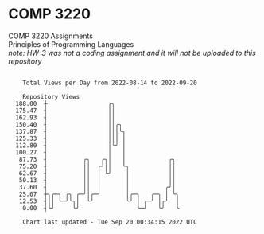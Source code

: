 # COMP 3220
COMP 3220 Assignments  
Principles of Programming Languages  
*note: HW-3 was not a coding assignment and it will not be uploaded to this repository*  

```

    Total Views per Day from 2022-08-14 to 2022-09-20

    Repository Views
  188.00  ┼                 ╭╮
  175.47  ┤                 ││
  162.93  ┤                 ││
  150.40  ┤                 ││╭╮
  137.87  ┤                 │││╰╮
  125.33  ┤                 │││ │
  112.80  ┤                 │╰╯ │
  100.27  ┤                 │   │
   87.73  ┤          ╭╮   ╭╮│   │            ╭╮
   75.20  ┤          ││  ╭╯││   ╰╮           ││
   62.67  ┤          ││  │ ╰╯    │           ││
   50.13  ┤          ││  │       │           ││
   37.60  ┤          ││  │       │          ╭╯│
   25.07  ┼╮╭─╮ ╭╮ ╭─╯│╭─╯       │╭─╮   ╭─╮ │ ╰╮
   12.53  ┤││ ╰─╯╰╮│  ╰╯         ╰╯ │ ╭─╯ │╭╯  │
    0.00  ┤╰╯     ╰╯                ╰─╯   ╰╯   ╰

    Chart last updated - Tue Sep 20 00:34:15 2022 UTC
    
```
